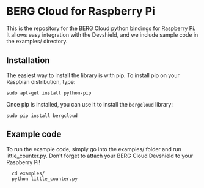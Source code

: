 BERG Cloud for Raspberry Pi
===========================

This is the repository for the BERG Cloud python bindings for Raspberry Pi. It allows
easy integration with the Devshield, and we include sample code in the examples/
directory.

Installation
------------

The easiest way to install the library is with pip. To install pip on your Raspbian
distribution, type:

```
sudo apt-get install python-pip
```

Once pip is installed, you can use it to install the `bergcloud` library:

```
sudo pip install bergcloud
```

Example code
------------

To run the example code, simply go into the examples/ folder and run little_counter.py.
Don't forget to attach your BERG Cloud Devshield to your Raspberry Pi!

```
  cd examples/
  python little_counter.py
```

